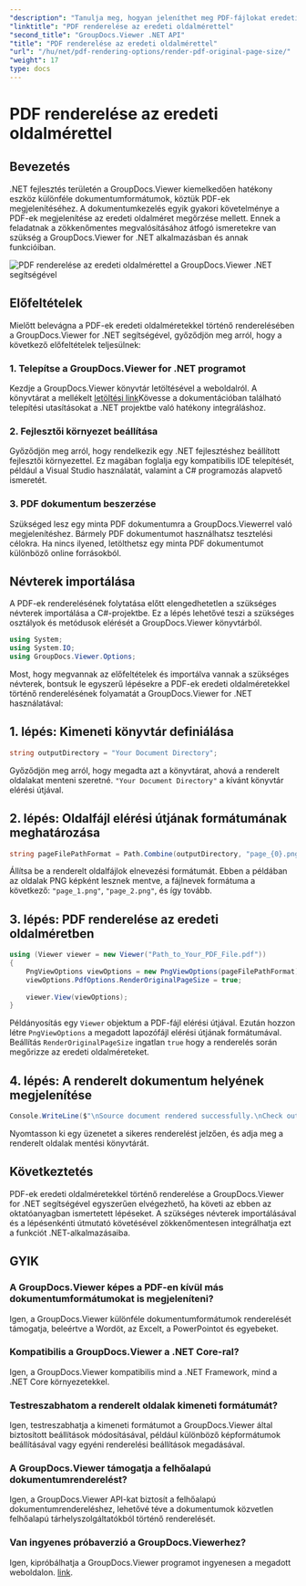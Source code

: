 ```yaml
---
"description": "Tanulja meg, hogyan jeleníthet meg PDF-fájlokat eredeti oldalméretekkel a GroupDocs.Viewer for .NET segítségével. Kövesse lépésről lépésre szóló útmutatónkat, és integrálja zökkenőmentesen ezt a funkciót."
"linktitle": "PDF renderelése az eredeti oldalmérettel"
"second_title": "GroupDocs.Viewer .NET API"
"title": "PDF renderelése az eredeti oldalmérettel"
"url": "/hu/net/pdf-rendering-options/render-pdf-original-page-size/"
"weight": 17
type: docs
---
```

# PDF renderelése az eredeti oldalmérettel

## Bevezetés
.NET fejlesztés területén a GroupDocs.Viewer kiemelkedően hatékony eszköz különféle dokumentumformátumok, köztük PDF-ek megjelenítéséhez. A dokumentumkezelés egyik gyakori követelménye a PDF-ek megjelenítése az eredeti oldalméret megőrzése mellett. Ennek a feladatnak a zökkenőmentes megvalósításához átfogó ismeretekre van szükség a GroupDocs.Viewer for .NET alkalmazásban és annak funkcióiban.

![PDF renderelése az eredeti oldalmérettel a GroupDocs.Viewer .NET segítségével](/viewer/pdf-rendering-options/render-pdf-with-original-page-size.png)

## Előfeltételek
Mielőtt belevágna a PDF-ek eredeti oldalméretekkel történő renderelésében a GroupDocs.Viewer for .NET segítségével, győződjön meg arról, hogy a következő előfeltételek teljesülnek:
### 1. Telepítse a GroupDocs.Viewer for .NET programot
Kezdje a GroupDocs.Viewer könyvtár letöltésével a weboldalról. A könyvtárat a mellékelt [letöltési link](https://releases.groupdocs.com/viewer/net/)Kövesse a dokumentációban található telepítési utasításokat a .NET projektbe való hatékony integráláshoz.
### 2. Fejlesztői környezet beállítása
Győződjön meg arról, hogy rendelkezik egy .NET fejlesztéshez beállított fejlesztői környezettel. Ez magában foglalja egy kompatibilis IDE telepítését, például a Visual Studio használatát, valamint a C# programozás alapvető ismeretét.
### 3. PDF dokumentum beszerzése
Szükséged lesz egy minta PDF dokumentumra a GroupDocs.Viewerrel való megjelenítéshez. Bármely PDF dokumentumot használhatsz tesztelési célokra. Ha nincs ilyened, letölthetsz egy minta PDF dokumentumot különböző online forrásokból.

## Névterek importálása
A PDF-ek renderelésének folytatása előtt elengedhetetlen a szükséges névterek importálása a C#-projektbe. Ez a lépés lehetővé teszi a szükséges osztályok és metódusok elérését a GroupDocs.Viewer könyvtárból.

```csharp
using System;
using System.IO;
using GroupDocs.Viewer.Options;
```

Most, hogy megvannak az előfeltételek és importálva vannak a szükséges névterek, bontsuk le egyszerű lépésekre a PDF-ek eredeti oldalméretekkel történő renderelésének folyamatát a GroupDocs.Viewer for .NET használatával:
## 1. lépés: Kimeneti könyvtár definiálása
```csharp
string outputDirectory = "Your Document Directory";
```
Győződjön meg arról, hogy megadta azt a könyvtárat, ahová a renderelt oldalakat menteni szeretné. `"Your Document Directory"` a kívánt könyvtár elérési útjával.
## 2. lépés: Oldalfájl elérési útjának formátumának meghatározása
```csharp
string pageFilePathFormat = Path.Combine(outputDirectory, "page_{0}.png");
```
Állítsa be a renderelt oldalfájlok elnevezési formátumát. Ebben a példában az oldalak PNG képként lesznek mentve, a fájlnevek formátuma a következő: `"page_1.png"`, `"page_2.png"`, és így tovább.
## 3. lépés: PDF renderelése az eredeti oldalméretben
```csharp
using (Viewer viewer = new Viewer("Path_to_Your_PDF_File.pdf"))
{
    PngViewOptions viewOptions = new PngViewOptions(pageFilePathFormat);
    viewOptions.PdfOptions.RenderOriginalPageSize = true;
    
    viewer.View(viewOptions);
}
```
Példányosítás egy `Viewer` objektum a PDF-fájl elérési útjával. Ezután hozzon létre `PngViewOptions` a megadott lapozófájl elérési útjának formátumával. Beállítás `RenderOriginalPageSize` ingatlan `true` hogy a renderelés során megőrizze az eredeti oldalméreteket.
## 4. lépés: A renderelt dokumentum helyének megjelenítése
```csharp
Console.WriteLine($"\nSource document rendered successfully.\nCheck output in {outputDirectory}.");
```
Nyomtasson ki egy üzenetet a sikeres renderelést jelzően, és adja meg a renderelt oldalak mentési könyvtárát.

## Következtetés
PDF-ek eredeti oldalméretekkel történő renderelése a GroupDocs.Viewer for .NET segítségével egyszerűen elvégezhető, ha követi az ebben az oktatóanyagban ismertetett lépéseket. A szükséges névterek importálásával és a lépésenkénti útmutató követésével zökkenőmentesen integrálhatja ezt a funkciót .NET-alkalmazásaiba.
## GYIK
### A GroupDocs.Viewer képes a PDF-en kívül más dokumentumformátumokat is megjeleníteni?
Igen, a GroupDocs.Viewer különféle dokumentumformátumok renderelését támogatja, beleértve a Wordöt, az Excelt, a PowerPointot és egyebeket.
### Kompatibilis a GroupDocs.Viewer a .NET Core-ral?
Igen, a GroupDocs.Viewer kompatibilis mind a .NET Framework, mind a .NET Core környezetekkel.
### Testreszabhatom a renderelt oldalak kimeneti formátumát?
Igen, testreszabhatja a kimeneti formátumot a GroupDocs.Viewer által biztosított beállítások módosításával, például különböző képformátumok beállításával vagy egyéni renderelési beállítások megadásával.
### A GroupDocs.Viewer támogatja a felhőalapú dokumentumrenderelést?
Igen, a GroupDocs.Viewer API-kat biztosít a felhőalapú dokumentumrendereléshez, lehetővé téve a dokumentumok közvetlen felhőalapú tárhelyszolgáltatókból történő renderelését.
### Van ingyenes próbaverzió a GroupDocs.Viewerhez?
Igen, kipróbálhatja a GroupDocs.Viewer programot ingyenesen a megadott weboldalon. [link](https://releases.groupdocs.com/).